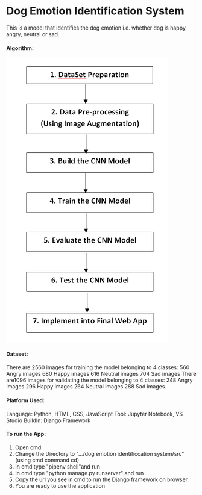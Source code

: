 # Dog Emotion Identification System
This is a model that identifies the dog emotion i.e. whether dog is happy, angry, neutral or sad.

#### Algorithm:

<img src="algo.png">

#### Dataset:
There are 2560 images for training the model belonging to 4 classes:
560 Angry images
680 Happy images
616 Neutral images
704 Sad images
There are1096 images for validating the model belonging to 4 classes:
248 Angry images
296 Happy images
264 Neutral images
288 Sad images.

#### Platform Used:
Language: Python, HTML, CSS, JavaScript
Tool: Jupyter Notebook, VS Studio
BuildIn: Django Framework

#### To run the App:
1. Open cmd
2. Change the Directory to ".../dog emotion identificcation system/src" (using cmd command cd)
3. In cmd type "pipenv shell"and run
4. In cmd type "python manage.py runserver" and run
5. Copy the url you see in cmd to run the Django framework on browser.
6. You are ready to use the application















